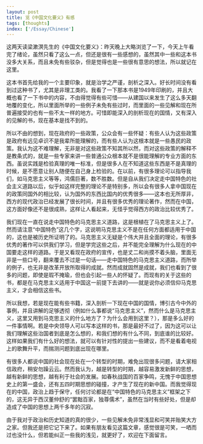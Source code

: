 ```yaml
---
layout: post
title: 览《中国文化要义》有感
tags: [thoughts]
index: ['/Essay/Chinese']
---
```


这两天读梁漱溟先生的《中国文化要义》：昨天晚上大略浏览了一下，今天上午看完了绪论，虽然只看了这么一点，但还是很有一些感想的，虽然其中一些和这本书没多大关系，而且未免有些驳杂，但是觉得也是一些很有意思的想法，所以就记在这里。

这本书首先给我的一个主要印象，就是治学之严谨，剖析之深入。好长时间没有看到过这种书了，尤其是非理工类的。我看了一下那本书是1949年印刷的，并且大概也看了一下书中的内容，不由得觉得有些可惜——从建国以来发生了这么多天翻地覆的变化，所以里面所举的一些例子未免有些过时，而里面的一些见解和现在所普遍接受的也有一些不太一样的地方。可惜即能深入的剖析现在的国情，又有深入的见解的书，现在基本是找不到的。

所以不由的想到，现在政府的一些政策，公众会有一些怀疑：有些人认为这些政策是政府有远见卓识不是我辈所能理解的，而有些人认为这根本就是一些愚民的政策。我认为这不难理解，无非是对这些政策不知其所以然，而对这些政策的解释不是教条式的，就是一些专家来讲一些普通公众根本就不是很能理解的专业方面的东西。虽说实践是检验真理的唯一标准，但是很多人在不知道这些东西是不是真理的时候，是不愿意让别人随便在自己身上检验的。在以前，有很多理论可以指导我们，如马克思主义等等，鸿儒巨著，数不胜数。但是自从我们决定走中国特色的社会主义道路以后，似乎如这样完整的理论不是特别多，所以会有很多人拿中国现在的政策同国外的相比较，认为国外的东西比国内的优秀很多——这本也无所厚非，西方的现代政治已经发展了很长时间，并且有很多优秀的理论著作，然而在中国，这方面好像还不是很成熟，这样让人看起来，无怪乎觉得西方的政治比较优秀了。

我们现在一直在说走中国特色的马克思主义道路，这是根植在了马克思主义上了。然而请注意“中国特色”这几个字，这说明马克思主义不是在任何方面都适用于中国的，这也是被历史所证明了的。马克思主义无疑是个伟大并且全面的理论，有很多优秀的著作可以供我们学习，但是学完这些之后，并不能完全理解为什么现在的中国要走这样的道路。于是又看现在政府的宣传，也是丈二和尚摸不着头脑，里面无非是一些口号，翻来覆去不过是一句话——走中国特色的马克思主义道路，而所举的例子，也无非是改革开放所取得的成就。然而成就固然是成就，我们也看到了很多的问题，即使是瑕不掩瑜，但也会引起一些人的怀疑了。而现有的关于这些的书，都是在马克思主义适用于中国这一前提下去讲的——就是说你必须信仰马克思主义，才会相信这些书。

所以我想，若是现在能有些书籍，深入剖析一下现在中国的国情，博引古今中外的事例，并且讲解的足够透彻（例如什么事都说“马克思主义”，然而什么是马克思主义，这里又用到马克思主义的什么地方了？为什么会用到这里？），那是多么好的一件事情啊。若是中央领导人可以写本这样的书，那是最好不过了，因为这可以让我们理解这些治国者到底是怎么想的，和我们想的有什么不同，到底谁的比较好。这样如果我们有什么好的想法，就可以有针对性的提出一些建议，而不是看着电视上的歌舞升平，而揣测问题到底出现在哪里。

有很多人都说中国的社会现在处在一个转型的时期，难免出现很多问题，请大家相信政府，稍安勿躁云云。然而我认为，越是转型的时期，越容易激发新鲜的思想，越有新鲜的思想，越有利于社会的发展。如春秋战国的百家争鸣，无愧于中国思想史上的第一盛会，还有五四时期思想的碰撞，才产生了现在的新中国。而我觉得现在的中国，政治上趋于保守，任何讨论都是在“中国特色的马克思主义”框架之下的，这无异于西汉董仲舒的“罢黜百家，独尊儒术”，虽然在当时有些好处，但是却造成了中国的思想上两千多年的沉寂。

由于我对于政治和历史知道的真的很少，一些见解未免非常浅显和可笑并贻笑大方之家。但我还是把它记下来了。如果有朋友看见这篇文章，感觉很是可笑，一哂而过也没什么，但若能纠正一些我的浅见，就更好了，欢迎在下面留言。
